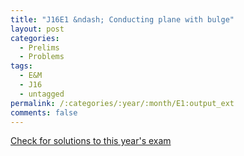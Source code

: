 ```yaml
---
title: "J16E1 &ndash; Conducting plane with bulge"
layout: post
categories:
  - Prelims
  - Problems
tags:
  - E&M
  - J16
  - untagged
permalink: /:categories/:year/:month/E1:output_ext
comments: false
---
```

<object data="2016J1E.pdf" type="application/pdf" width="100%" height="500"></object>
<div class="message"><a href='https://princetonprelim.com/prelim/36/'>Check for solutions to this year's exam</a></div>
